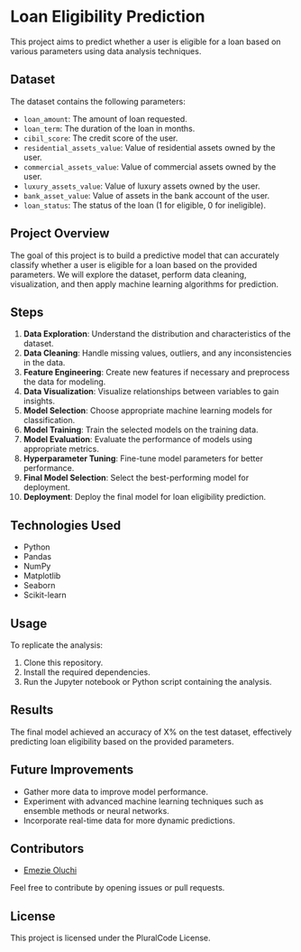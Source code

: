 # Loan Eligibility Prediction

This project aims to predict whether a user is eligible for a loan based on various parameters using data analysis techniques.

## Dataset

The dataset contains the following parameters:

- `loan_amount`: The amount of loan requested.
- `loan_term`: The duration of the loan in months.
- `cibil_score`: The credit score of the user.
- `residential_assets_value`: Value of residential assets owned by the user.
- `commercial_assets_value`: Value of commercial assets owned by the user.
- `luxury_assets_value`: Value of luxury assets owned by the user.
- `bank_asset_value`: Value of assets in the bank account of the user.
- `loan_status`: The status of the loan (1 for eligible, 0 for ineligible).

## Project Overview

The goal of this project is to build a predictive model that can accurately classify whether a user is eligible for a loan based on the provided parameters. We will explore the dataset, perform data cleaning, visualization, and then apply machine learning algorithms for prediction.

## Steps

1. **Data Exploration**: Understand the distribution and characteristics of the dataset.
2. **Data Cleaning**: Handle missing values, outliers, and any inconsistencies in the data.
3. **Feature Engineering**: Create new features if necessary and preprocess the data for modeling.
4. **Data Visualization**: Visualize relationships between variables to gain insights.
5. **Model Selection**: Choose appropriate machine learning models for classification.
6. **Model Training**: Train the selected models on the training data.
7. **Model Evaluation**: Evaluate the performance of models using appropriate metrics.
8. **Hyperparameter Tuning**: Fine-tune model parameters for better performance.
9. **Final Model Selection**: Select the best-performing model for deployment.
10. **Deployment**: Deploy the final model for loan eligibility prediction.

## Technologies Used

- Python
- Pandas
- NumPy
- Matplotlib
- Seaborn
- Scikit-learn

## Usage

To replicate the analysis:

1. Clone this repository.
2. Install the required dependencies.
3. Run the Jupyter notebook or Python script containing the analysis.

## Results

The final model achieved an accuracy of X% on the test dataset, effectively predicting loan eligibility based on the provided parameters.

## Future Improvements

- Gather more data to improve model performance.
- Experiment with advanced machine learning techniques such as ensemble methods or neural networks.
- Incorporate real-time data for more dynamic predictions.

## Contributors

- [Emezie Oluchi](https://github.com/emezieoluchi29)

Feel free to contribute by opening issues or pull requests.

## License

This project is licensed under the PluralCode License.
